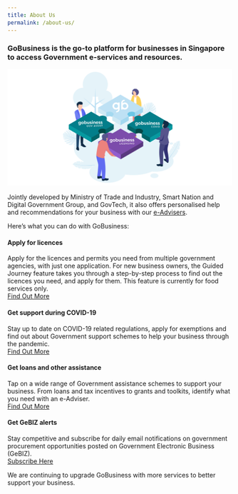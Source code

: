 ```yaml
---
title: About Us
permalink: /about-us/
---
```

### GoBusiness is the go-to platform for businesses in Singapore to access Government e-services and resources.
![about us image](/images/abtus.png)

Jointly developed by Ministry of Trade and Industry, Smart Nation and Digital Government Group, and GovTech, it also offers personalised help and recommendations for your business with our [e-Advisers](/e-services/).

Here’s what you can do with GoBusiness:

#### Apply for licences
Apply for the licences and permits you need from multiple government agencies, with just one application. For new business owners, the Guided Journey feature takes you through a step-by-step process to find out the licences you need, and apply for them. This feature is currently for food services only.<br>[Find Out More](/licences/)

#### Get support during COVID-19
Stay up to date on COVID-19 related regulations, apply for exemptions and find out about Government support schemes to help your business through the pandemic.<br>[Find Out More](/covid/)

#### Get loans and other assistance
Tap on a wide range of Government assistance schemes to support your business. From loans and tax incentives to grants and toolkits, identify what you need with an e-Adviser.<br>[Find Out More](/gov-assist/)

#### Get GeBIZ alerts
Stay competitive and subscribe for daily email notifications on government procurement opportunities posted on Government Electronic Business (GeBIZ).<br>[Subscribe Here](/gebiz-alerts/)

We are continuing to upgrade GoBusiness with more services to better support your business.
